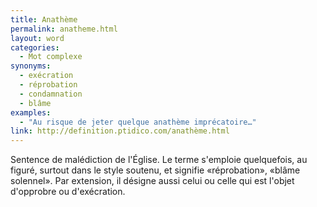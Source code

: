```yaml
---
title: Anathème
permalink: anatheme.html
layout: word
categories:
  - Mot complexe
synonyms:
  - exécration
  - réprobation
  - condamnation
  - blâme
examples:
  - "Au risque de jeter quelque anathème imprécatoire…"
link: http://definition.ptidico.com/anathème.html
---
```


Sentence de malédiction de l'Église.
Le terme s'emploie quelquefois, au figuré, surtout dans le style soutenu, et signifie «réprobation», «blâme solennel».
Par extension, il désigne aussi celui ou celle qui est l'objet d'opprobre ou d'exécration. 

